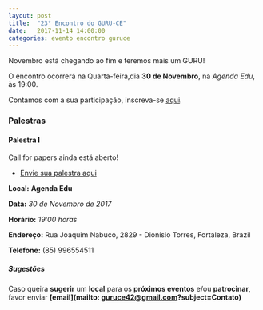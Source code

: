 ```yaml
---
layout: post
title:  "23° Encontro do GURU-CE"
date:   2017-11-14 14:00:00
categories: evento encontro guruce
---
```


Novembro está chegando ao fim e teremos mais um GURU!

O encontro ocorrerá na Quarta-feira,dia **30 de Novembro**, na _Agenda Edu_, às 19:00.

Contamos com a sua participação, inscreva-se [aqui](https://www.sympla.com.br/23o-guru-ce__216470).

### Palestras

#### Palestra I
Call for papers ainda está aberto!
- [Envie sua palestra aqui](https://github.com/guru-ce/cfp/issues/14)

__Local:__ __Agenda Edu__

__Data:__ _30 de Novembro de 2017_

__Horário:__ _19:00 horas_

__Endereço:__ Rua Joaquim Nabuco, 2829 - Dionísio Torres, Fortaleza, Brazil

__Telefone:__ (85) 996554511

##### Sugestões

Caso queira __sugerir__ um __local__ para os __próximos eventos__ e/ou __patrocinar__, favor enviar __[email](mailto: guruce42@gmail.com?subject=Contato)__
